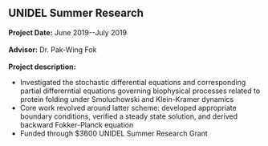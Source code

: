 ## UNIDEL Summer Research

**Project Date:** June 2019--July 2019
<br><br>
**Advisor:** Dr. Pak-Wing Fok
<br><br>
**Project description:** 

- Investigated the stochastic differential equations and corresponding partial differerntial equations governing biophysical processes related to protein folding under Smoluchowski and Klein-Kramer dynamics
- Core work revolved around latter scheme: developed appropriate boundary conditions, verified a steady state solution, and derived backward Fokker-Planck equation
- Funded through $3600 UNIDEL Summer Research Grant

